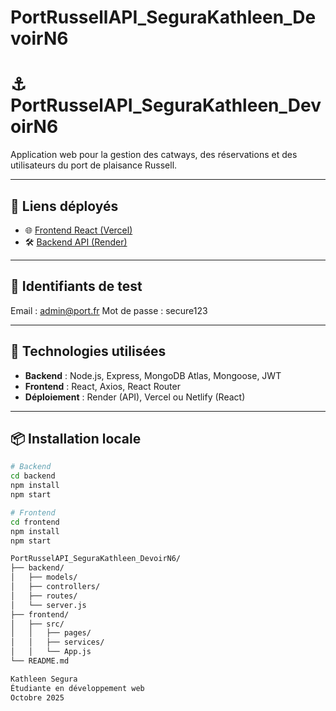 ﻿# PortRussellAPI_SeguraKathleen_DevoirN6
# ⚓ PortRusselAPI_SeguraKathleen_DevoirN6

Application web pour la gestion des catways, des réservations et des utilisateurs du port de plaisance Russell.

---

## 🔗 Liens déployés

- 🌐 [Frontend React (Vercel)](https://ton-lien-vercel.vercel.app)
- 🛠️ [Backend API (Render)](https://ton-api-render.onrender.com)

---

## 🔐 Identifiants de test
Email : admin@port.fr
Mot de passe : secure123


---

## 🧰 Technologies utilisées

- **Backend** : Node.js, Express, MongoDB Atlas, Mongoose, JWT
- **Frontend** : React, Axios, React Router
- **Déploiement** : Render (API), Vercel ou Netlify (React)

---

## 📦 Installation locale

```bash
# Backend
cd backend
npm install
npm start

# Frontend
cd frontend
npm install
npm start

PortRusselAPI_SeguraKathleen_DevoirN6/
├── backend/
│   ├── models/
│   ├── controllers/
│   ├── routes/
│   └── server.js
├── frontend/
│   ├── src/
│   │   ├── pages/
│   │   ├── services/
│   │   └── App.js
└── README.md

Kathleen Segura
Étudiante en développement web
Octobre 2025
